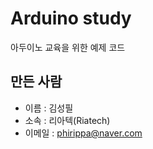 # Arduino study
아두이노 교육을 위한 예제 코드

## 만든 사람
- 이름 : 김성필
- 소속 : 리아텍(Riatech)
- 이메일 : phirippa@naver.com
